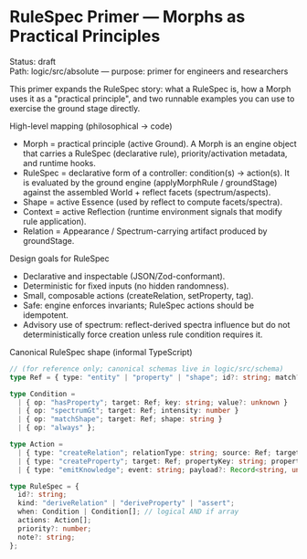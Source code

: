 # RuleSpec Primer — Morphs as Practical Principles

Status: draft  
Path: logic/src/absolute — purpose: primer for engineers and researchers

This primer expands the RuleSpec story: what a RuleSpec is, how a Morph uses it as a "practical principle", and two runnable examples you can use to exercise the ground stage directly.

High-level mapping (philosophical → code)
- Morph = practical principle (active Ground). A Morph is an engine object that carries a RuleSpec (declarative rule), priority/activation metadata, and runtime hooks.
- RuleSpec = declarative form of a controller: condition(s) → action(s). It is evaluated by the ground engine (applyMorphRule / groundStage) against the assembled World + reflect facets (spectrum/aspects).
- Shape = active Essence (used by reflect to compute facets/spectra).
- Context = active Reflection (runtime environment signals that modify rule application).
- Relation = Appearance / Spectrum-carrying artifact produced by groundStage.

Design goals for RuleSpec
- Declarative and inspectable (JSON/Zod-conformant).
- Deterministic for fixed inputs (no hidden randomness).
- Small, composable actions (createRelation, setProperty, tag).
- Safe: engine enforces invariants; RuleSpec actions should be idempotent.
- Advisory use of spectrum: reflect-derived spectra influence but do not deterministically force creation unless rule condition requires it.

Canonical RuleSpec shape (informal TypeScript)
```ts
// (for reference only; canonical schemas live in logic/src/schema)
type Ref = { type: "entity" | "property" | "shape"; id?: string; match?: Record<string, unknown> };

type Condition =
  | { op: "hasProperty"; target: Ref; key: string; value?: unknown }
  | { op: "spectrumGt"; target: Ref; intensity: number }
  | { op: "matchShape"; target: Ref; shape: string }
  | { op: "always" };

type Action =
  | { type: "createRelation"; relationType: string; source: Ref; target: Ref; meta?: Record<string, unknown> }
  | { type: "createProperty"; target: Ref; propertyKey: string; propertyValue: unknown; meta?: Record }
  | { type: "emitKnowledge"; event: string; payload?: Record<string, unknown> };

type RuleSpec = {
  id?: string;
  kind: "deriveRelation" | "deriveProperty" | "assert";
  when: Condition | Condition[]; // logical AND if array
  actions: Action[];
  priority?: number;
  note?: string;
};
